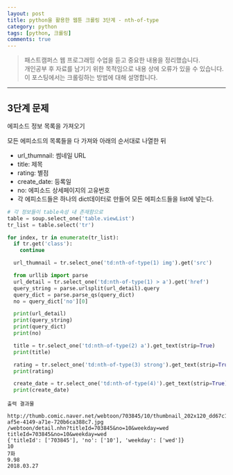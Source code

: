 ```yaml
---
layout: post
title: python을 활용한 웹툰 크롤링 3단계 - nth-of-type
category: python
tags: [python, 크롤링]
comments: true
---
```


> 패스트캠퍼스 웹 프로그래밍 수업을 듣고 중요한 내용을 정리했습니다.     
개인공부 후 자료를 남기기 위한 목적임으로 내용 상에 오류가 있을 수 있습니다.      
> 이 포스팅에서는 크롤링하는 방법에 대해 설명합니다.

<hr>

## 3단계 문제
에피소드 정보 목록을 가져오기


모든 에피소드의 목록들을 다 가져와 아래의 순서대로 나열한 뒤

- url_thumnail: 썸네일 URL
- title: 제목
- rating: 별점
- create_date: 등록일
- no: 에피소드 상세페이지의 고유번호
- 각 에피소드들은 하나의 dict데이터로 만들어 모든 에피소드들을 list에 넣는다.


```python
# 각 정보들이 table속성 내 존재함으로
table = soup.select_one('table.viewList')
tr_list = table.select('tr')

for index, tr in enumerate(tr_list):
  if tr.get('class'):
    continue

  url_thumnail = tr.select_one('td:nth-of-type(1) img').get('src')

  from urllib import parse
  url_detail = tr.select_one('td:nth-of-type(1) > a').get('href')
  query_string = parse.urlsplit(url_detail).query
  query_dict = parse.parse_qs(query_dict)
  no = query_dict['no'][0]

  print(url_detail)
  print(query_string)
  print(query_dict)
  print(no)

  title = tr.select_one('td:nth-of-type(2) a').get_text(strip=True)
  print(title)

  rating = tr.select_one('td:nth-of-type(3) strong').get_text(strip=True)
  print(rating)

  create_date = tr.select_one('td:nth-of-type(4)').get_text(strip=True)
  print(create_date)
  ```


```
출력 결과물

http://thumb.comic.naver.net/webtoon/703845/10/thumbnail_202x120_dd67c15f-af5e-4149-a71e-720b6ca388c7.jpg
/webtoon/detail.nhn?titleId=703845&no=10&weekday=wed
titleId=703845&no=10&weekday=wed
{'titleId': ['703845'], 'no': ['10'], 'weekday': ['wed']}
10
7화
9.98
2018.03.27
```
